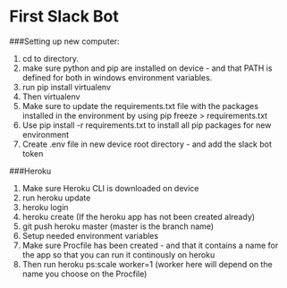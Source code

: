 # First Slack Bot

###Setting up new computer:

1. cd to directory.
2. make sure python and pip are installed on device - and that PATH is defined for both in windows environment variables.
3. run pip install virtualenv
4. Then virtualenv <environment name>
5. Make sure to update the requirements.txt file with the packages installed in the environment by using pip freeze > requirements.txt
6. Use pip install -r requirements.txt to install all pip packages for new environment
8. Create .env file in new device root directory - and add the slack bot token


###Heroku

1. Make sure Heroku CLI is downloaded on device
2. run heroku update
3. heroku login
4. heroku create (If the heroku app has not been created already)
5. git push heroku master (master is the branch name)
6. Setup needed environment variables
7. Make sure Procfile has been created - and that it contains a name for the app so that you can run it continously on heroku
8. Then run heroku ps:scale worker=1 (worker here will depend on the name you choose on the Procfile)



